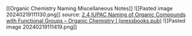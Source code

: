 [[Organic Chemistry Naming Miscellaneous Notes]]
![[Pasted image 20240219111130.png]]
source: [2.4 IUPAC Naming of Organic Compounds with Functional Groups – Organic Chemistry I (pressbooks.pub)](https://kpu.pressbooks.pub/organicchemistry/chapter/2-4-naming-of-organic-compounds-with-functional-groups/)
![[Pasted image 20240219111419.png]]
